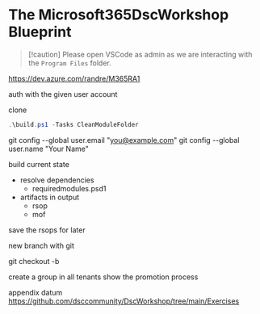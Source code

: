 # The Microsoft365DscWorkshop Blueprint

> [!caution] Please open VSCode as admin as we are interacting with the `Program Files` folder.

https://dev.azure.com/randre/M365RA1

auth with the given user account

clone

```powershell
.\build.ps1 -Tasks CleanModuleFolder
```

git config --global user.email "you@example.com"
git config --global user.name "Your Name"


build current state
- resolve dependencies
  - requiredmodules.psd1
- artifacts in output
  - rsop
  - mof

save the rsops for later

new branch with git

git checkout -b <branchname>

create a group in all tenants
show the promotion process

appendix
datum
https://github.com/dsccommunity/DscWorkshop/tree/main/Exercises
